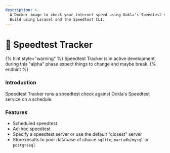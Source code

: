```yaml
---
description: >-
  A Docker image to check your internet speed using Ookla's Speedtest service.
  Build using Laravel and the Speedtest CLI.
---
```


# 🐇 Speedtest Tracker

{% hint style="warning" %}
Speedtest Tracker is in active development, during this "alpha" phase expect things to change and maybe break.
{% endhint %}

### Introduction

Speedtest Tracker runs a speedtest check against Ookla's Speedtest service on a schedule.

### Features

* Scheduled speedtest
* Ad-hoc speedtest
* Specify a speedtest server or use the default "closest" server
* Store results to your database of choice `sqlite`, `mariadb/mysql` or `postgresql`

